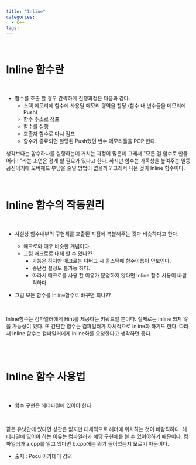 ```yaml
---
title: "Inline"
categories:
  - C++
tags:
---
```

   
<br>
<h1>
Inline 함수란
</h1>
<br>
  
- 함수를 호출 할 경우 간략하게 진행과정은 다음과 같다.
  - 스택 메모리에 함수에 사용될 메모리 영역을 할당 (함수 내 변수들을 메모리에 Push)
  - 함수 주소로 점프
  - 함수를 실행
  - 호출자 함수로 다시 점프
  - 함수가 종료되면 할당된 Push했던 변수 메모리들을 POP 한다. 

생각보다는 함수하나를 실행하는데 거치는 과정이 많은데 그래서 "모든 걸 함수로 만들어라 ! "라는 조언은 
경계 할 필요가 있다고 한다. 하지만 함수는 가독성을 높여주는 일등공신이기에 오버헤드 부담을 줄일 방법이 없을까 ?
그래서 나온 것이 Inline 함수이다.

<br>
<h1>
Inline 함수의 작동원리
</h1>
<br>

- 사실상 함수내부의 구현체를 호출된 지점에 복붙해주는 것과 비슷하다고 한다.
  - 매크로와 매우 비슷한 개념이다.
  - 그럼 매크로로 대체 할 수 있나??
    - 가능은 하지만 매크로는 디버그 시 콜스택에 함수이름이 안보인다.
    - 중단점 설정도 불가능 하다.
    - 따라서 매크로를 사용 할 이유가 분명하지 않다면 Inline 함수 사용이 바람직하다.
  
- 그럼 모든 함수를 Inline함수로 바꾸면 되나??

<br>

Inline함수는 컴파일러에게 Hint를 제공하는 키워드일 뿐이다. 실제로는 Inline 되지 않을 가능성이 있다. 또 간단한 함수는 컴파일러가 자체적으로 Inline화 하기도 한다. 따라서 Inline 함수는 컴파일러에게 Inline화를 요청한다고 생각하면 좋다. 

<br>

<br>
<h1>
Inline 함수 사용법
</h1>
<br>

- 함수 구현은 헤더파일에 있어야 한다.

<br>

같은 유닛안에 있다면 상관은 없지만 대체적으로 헤더에 위치하는 것이 바람직하다. 헤더파일에 있어야 하는 이유는 컴파일러가 해당 구현체를 볼 수 있어야하기 때문이다. 컴파일러가 a.cpp를 읽고 있다면  b.cpp에는 뭐가 들어있는지 모르기 때문이다.

- 출처 : Pocu 아카데미 강의